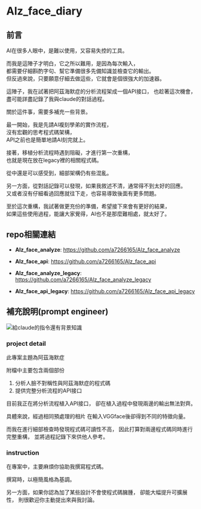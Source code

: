 # Alz_face_diary

## 前言

AI在很多人眼中，是難以使用，又容易失控的工具。

而我是這陣子才明白，它之所以難用，是因為每次輸入，  
都需要仔細斟酌字句、幫它準備很多先備知識並檢查它的輸出。  
但反過來說，只要願意仔細去做這些，它就會是個很強大的加速器。

這陣子，我在試著把阿茲海默症的分析流程架成一個API接口，
也趁著這次機會，盡可能詳盡記錄了我與claude的對話過程。

關於這件事，需要多補充一些背景。

最一開始，我是先請AI複刻學弟的實作流程，  
沒有宏觀的思考程式碼架構，  
API之前也是簡單地請AI刻完就上。  

接著，移植分析流程時遇到阻礙，才進行第一次重構，  
也就是現在放在legacy裡的相關程式碼。

從中還是可以感受到，細部架構仍有些混亂。  

另一方面，從對話記錄可以發現，如果我敘述不清，通常得不到太好的回應。  
又或者沒有仔細看過回應就往下走，也容易導致後面有更多問題。

至於這次重構，我試著做更充份的準備，希望接下來會有更好的結果，  
如果這些使用過程，能讓大家覺得，AI也不是那麼難相處，就太好了。



## repo相關連結

- **Alz_face_analyze**: https://github.com/a7266165/Alz_face_analyze
- **Alz_face_api**: https://github.com/a7266165/Alz_face_api

- **Alz_face_analyze_legacy**: https://github.com/a7266165/Alz_face_analyze_legacy
- **Alz_face_api_legacy**: https://github.com/a7266165/Alz_face_api_legacy

## 補充說明(prompt engineer)

![給claude的指令還有背景知識](init.png)

### project detail

此專案主題為阿茲海默症

附檔中主要包含兩個部份
1. 分析人臉不對稱性與阿茲海默症的程式碼
2. 提供完整分析流程的API接口

目前我正在將分析流程植入API接口，
卻在植入過程中發現兩邊的輸出無法對齊。

具體來說，經過相同預處理的相片
在輸入VGGface後卻得到不同的特徵向量。

而我在進行細部檢查時發現程式碼可讀性不高，
因此打算對兩邊程式碼同時進行完整重構，
並將過程記錄下來供他人參考。

### instruction

在專案中，主要麻煩你協助我撰寫程式碼。

撰寫時，以極簡風格為基調。

另一方面，如果你認為加了某些設計不會使程式碼臃腫，
卻能大幅提升可擴展性，
則很歡迎你主動提出來與我討論。
